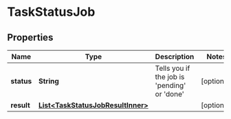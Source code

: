 

# TaskStatusJob


## Properties

| Name | Type | Description | Notes |
|------------ | ------------- | ------------- | -------------|
|**status** | **String** | Tells you if the job is &#39;pending&#39; or &#39;done&#39; |  [optional] |
|**result** | [**List&lt;TaskStatusJobResultInner&gt;**](TaskStatusJobResultInner.md) |  |  [optional] |



